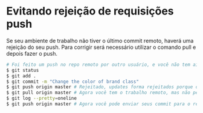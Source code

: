 Evitando rejeição de requisições push
=====================================

Se seu ambiente de trabalho não tiver o último commit remoto, haverá uma rejeição do seu push. Para corrigir será necessário utilizar o comando pull e depois fazer o push.

```sh
# Foi feito um push no repo remoto por outro usuário, e você não tem ainda esse commit
$ git status
$ git add .
$ git commit -m "Change the color of brand class"
$ git push origin master # Rejeitado, updates forma rejeitados porque o remoto contém trabalho que você não tem localmente
$ git pull origin master # Agora você tem o trabalho remoto, mas não perdeu seu trabalho local
$ git log --pretty=oneline
$ git push origin master # Agora você pode enviar seus commit para o remoto
```
